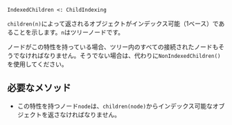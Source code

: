 ```
IndexedChildren <: ChildIndexing
```

`children(n)`によって返されるオブジェクトがインデックス可能（1ベース）であることを示します。`n`はツリーノードです。

ノードがこの特性を持っている場合、ツリー内のすべての接続されたノードもそうでなければなりません。そうでない場合は、代わりに`NonIndexedChildren()`を使用してください。

## 必要なメソッド

  * この特性を持つノード`node`は、`children(node)`からインデックス可能なオブジェクトを返さなければなりません。

